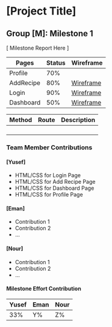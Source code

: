 # [Project Title]
## Group [M]: Milestone 1


[ Milestone Report Here ]

Pages | Status | Wireframe
------|--------|---------
Profile | 70% | |
AddRecipe | 80% | [Wireframe](https://github.ncsu.edu/engr-csc342/csc342-2024Spring-GroupM/tree/main/Proposal/Wireframes) |
Login | 90% | [Wireframe](https://github.ncsu.edu/engr-csc342/csc342-2024Spring-GroupM/tree/main/Proposal/Wireframes) |
Dashboard | 50% | [Wireframe](https://github.ncsu.edu/engr-csc342/csc342-2024Spring-GroupM/tree/main/Proposal/Wireframes) |

Method | Route | Description
-------|-------|-------------
||
||
||
||

### Team Member Contributions

#### [Yusef]

* HTML/CSS for Login Page
* HTML/CSS for Add Recipe Page
* HTML/CSS for Dashboard Page 
* HTML/CSS for Profile Page

#### [Eman]

* Contribution 1
* Contribution 2
* ...

#### [Nour]

* Contribution 1
* Contribution 2
* ...

#### Milestone Effort Contribution

Yusef | Eman | Nour
------------- | ------------- | -------------
33%            | Y%            | Z%
